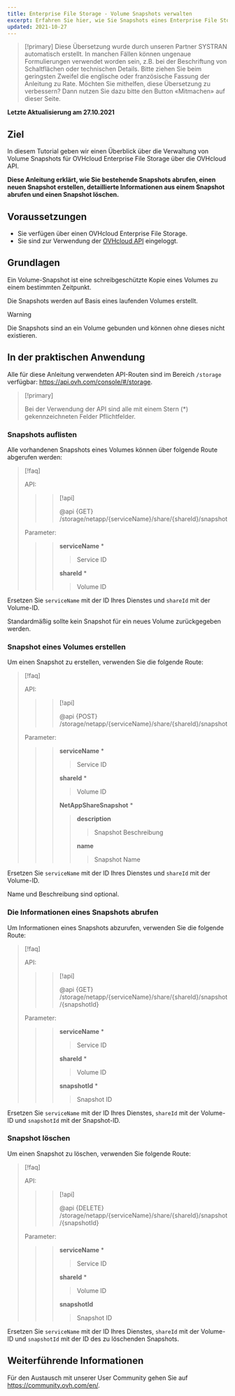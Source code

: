 ```yaml
---
title: Enterprise File Storage - Volume Snapshots verwalten
excerpt: Erfahren Sie hier, wie Sie Snapshots eines Enterprise File Storage Volumes mit der OVHcloud API verwalten
updated: 2021-10-27
---
```


> [!primary]
> Diese Übersetzung wurde durch unseren Partner SYSTRAN automatisch erstellt. In manchen Fällen können ungenaue Formulierungen verwendet worden sein, z.B. bei der Beschriftung von Schaltflächen oder technischen Details. Bitte ziehen Sie beim geringsten Zweifel die englische oder französische Fassung der Anleitung zu Rate. Möchten Sie mithelfen, diese Übersetzung zu verbessern? Dann nutzen Sie dazu bitte den Button «Mitmachen» auf dieser Seite.
>

**Letzte Aktualisierung am 27.10.2021**

## Ziel

In diesem Tutorial geben wir einen Überblick über die Verwaltung von Volume Snapshots für OVHcloud Enterprise File Storage über die OVHcloud API.

**Diese Anleitung erklärt, wie Sie bestehende Snapshots abrufen, einen neuen Snapshot erstellen, detaillierte Informationen aus einem Snapshot abrufen und einen Snapshot löschen.**

## Voraussetzungen

- Sie verfügen über einen OVHcloud Enterprise File Storage.
- Sie sind zur Verwendung der [OVHcloud API](https://api.ovh.com/) eingeloggt.

## Grundlagen

Ein Volume-Snapshot ist eine schreibgeschützte Kopie eines Volumes zu einem bestimmten Zeitpunkt.

Die Snapshots werden auf Basis eines laufenden Volumes erstellt.

> [!warning]
>
> Die Snapshots sind an ein Volume gebunden und können ohne dieses nicht existieren.
>

## In der praktischen Anwendung

Alle für diese Anleitung verwendeten API-Routen sind im Bereich `/storage` verfügbar: <https://api.ovh.com/console/#/storage>.

> [!primary]
>
> Bei der Verwendung der API sind alle mit einem Stern (\*) gekennzeichneten Felder Pflichtfelder.
>

### Snapshots auflisten

Alle vorhandenen Snapshots eines Volumes können über folgende Route abgerufen werden:

> [!faq]
>
> API:
>
>> > [!api]
>> >
>> > @api {GET} /storage/netapp/{serviceName}/share/{shareId}/snapshot
>> >
>>
>
> Parameter:
>
>> > **serviceName** *
>> >
>> >> Service ID
>> >
>> > **shareId** *
>> >
>> >> Volume ID
>

Ersetzen Sie `serviceName` mit der ID Ihres Dienstes und `shareId` mit der Volume-ID.

Standardmäßig sollte kein Snapshot für ein neues Volume zurückgegeben werden.

### Snapshot eines Volumes erstellen

Um einen Snapshot zu erstellen, verwenden Sie die folgende Route:

> [!faq]
>
> API:
>
>> > [!api]
>> >
>> > @api {POST} /storage/netapp/{serviceName}/share/{shareId}/snapshot
>> >
>>
>
> Parameter:
>
>> > **serviceName** *
>> >
>> >> Service ID
>> >
>> > **shareId** *
>> >
>> >> Volume ID
>> >
>> > **NetAppShareSnapshot** *
>> >
>> >> **description**
>> >> >
>> >> > Snapshot Beschreibung
>> >>
>> >> **name**
>> >> >
>> >> > Snapshot Name
>

Ersetzen Sie `serviceName` mit der ID Ihres Dienstes und `shareId` mit der Volume-ID.

Name und Beschreibung sind optional.

### Die Informationen eines Snapshots abrufen

Um Informationen eines Snapshots abzurufen, verwenden Sie die folgende Route:

> [!faq]
>
> API:
>
>> > [!api]
>> >
>> > @api {GET} /storage/netapp/{serviceName}/share/{shareId}/snapshot/{snapshotId}
>> >
>>
>
> Parameter:
>
>> > **serviceName** *
>> >
>> >> Service ID
>> >
>> > **shareId** *
>> >
>> >> Volume ID
>> >
>> > **snapshotId** *
>> >
>> >> Snapshot ID
>

Ersetzen Sie `serviceName` mit der ID Ihres Dienstes, `shareId` mit der Volume-ID und `snapshotId` mit der Snapshot-ID.

### Snapshot löschen

Um einen Snapshot zu löschen, verwenden Sie folgende Route:

> [!faq]
>
> API:
>
>> > [!api]
>> >
>> > @api {DELETE} /storage/netapp/{serviceName}/share/{shareId}/snapshot/{snapshotId}
>> >
>>
>
> Parameter:
>
>> > **serviceName** *
>> >
>> >> Service ID
>> >
>> > **shareId** *
>> >
>> >> Volume ID
>> >
>> > **snapshotId**
>> >
>> >> Snapshot ID
>

Ersetzen Sie `serviceName` mit der ID Ihres Dienstes, `shareId` mit der Volume-ID und `snapshotId` mit der ID des zu löschenden Snapshots.

## Weiterführende Informationen

Für den Austausch mit unserer User Community gehen Sie auf <https://community.ovh.com/en/>.
